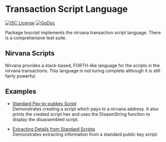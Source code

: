 # Transaction Script Language

[![ISC License](http://img.shields.io/badge/license-ISC-blue.svg)](https://choosealicense.com/licenses/isc/)
[![GoDoc](https://godoc.org/github.com/Nirvana-Chain/nirvanad/txscript?status.png)](http://godoc.org/github.com/Nirvana-Chain/nirvanad/txscript)

Package txscript implements the nirvana transaction script language.
There is a comprehensive test suite.

## Nirvana Scripts

Nirvana provides a stack-based, FORTH-like language for the scripts in
the nirvana transactions. This language is not turing complete although
it is still fairly powerful.

## Examples

* [Standard Pay-to-pubkey Script](http://godoc.org/github.com/Nirvana-Chain/nirvanad/txscript#example-PayToAddrScript)  
  Demonstrates creating a script which pays to a nirvana address. It
  also prints the created script hex and uses the DisasmString
  function to display the disassembled script.

* [Extracting Details from Standard Scripts](http://godoc.org/github.com/Nirvana-Chain/nirvanad/txscript#example-ExtractPkScriptAddrs)  
  Demonstrates extracting information from a standard public key
  script.
